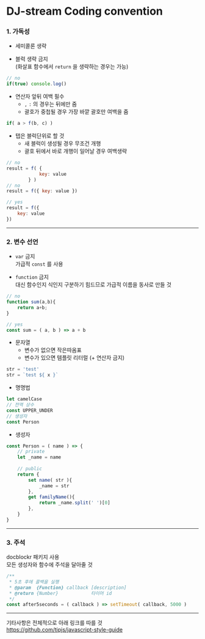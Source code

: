 # DJ-stream Coding convention



### 1. 가독성
- 세미콜론 생략

- 블럭 생략 금지  
(화살표 함수에서 `return` 을 생략하는 경우는 가능)
``` js
// no
if(true) console.log()
```

- 연산자 앞뒤 여백 필수  
	- `,` `:` 의 경우는 뒤에만 줌  
	- 괄호가 중첩될 경우 가장 바깥 괄호만 여백을 줌
``` js
if( a > f(b, c) )
```

- 탭은 블럭단위로 할 것  
	- 새 블럭이 생성될 경우 무조건 개행  
	- 괄호 뒤에서 바로 개행이 일어날 경우 여백생략
``` js
// no
result = f( {
			key: value
		} )
// no
result = f({ key: value })

// yes
result = f({
	key: value
})
```
---

### 2. 변수 선언

- `var` 금지  
가급적 `const` 를 사용

- `function` 금지  
대신 함수인지 식인지 구분하기 힘드므로 가급적 이름을 동사로 만들 것
``` js
// no
function sum(a,b){
	return a+b;
}

// yes
const sum = ( a, b ) => a + b
```

-  문자열  
	- 변수가 없으면 작은따옴표  
	- 변수가 있으면 템플릿 리터럴 (+ 연산자 금지)
``` js
str = 'test'
str = `test ${ x }`
```

- 명명법
``` js
let camelCase
// 전역 상수
const UPPER_UNDER
// 생성자
const Person
```

- 생성자
``` js
const Person = ( name ) => {
	// private
	let _name = name
	
	// public
	return {
		set name( str ){
			_name = str
		},
		get familyName(){
			return _name.split(' ')[0]
		},
	}
}
```

---
### 3. 주석  
docblockr 패키지 사용  
모든 생성자와 함수에 주석을 달아줄 것
``` js
/**
 * 5초 후에 콜백을 실행
 * @param  {Function} callback [description]
 * @return {Number}            타이머 id
 */
const after5seconds = ( callback ) => setTimeout( callback, 5000 )
```
---

기타사항은 전체적으로 아래 링크를 따를 것  
https://github.com/tipjs/javascript-style-guide
